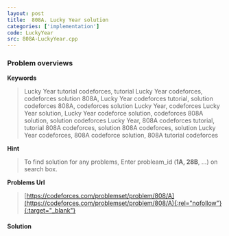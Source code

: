 ```yaml
---
layout: post
title:  808A. Lucky Year solution
categories: ['implementation']
code: LuckyYear
src: 808A-LuckyYear.cpp
---
```

### **Problem overviews**

**Keywords**
> Lucky Year tutorial codeforces, tutorial Lucky Year codeforces, codeforces solution 808A, Lucky Year codeforces tutorial, solution codeforces 808A, codeforces solution Lucky Year, codeforces Lucky Year solution, Lucky Year codeforce solution, codeforces 808A solution, solution codeforces Lucky Year, 808A codeforces tutorial, tutorial 808A codeforces, solution 808A codeforces, solution Lucky Year codeforces, 808A codeforce solution, 808A tutorial codeforces

**Hint**
> To find solution for any problems, Enter probleam_id (**1A, 28B**, ...) on search box. 

**Problems Url**
> [https://codeforces.com/problemset/problem/808/A](https://codeforces.com/problemset/problem/808/A){:rel="nofollow"}{:target="_blank"}

#### **Solution**




